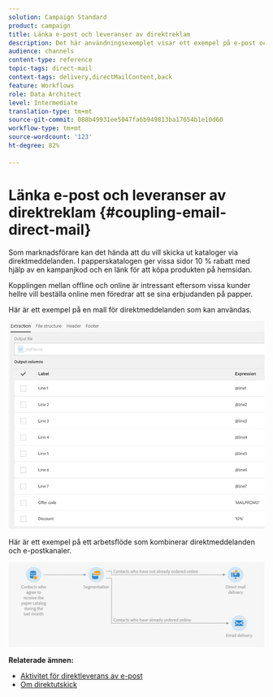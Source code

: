 ```yaml
---
solution: Campaign Standard
product: campaign
title: Länka e-post och leveranser av direktreklam
description: Det här användningsexemplet visar ett exempel på e-post och direktreklam som skickas från ett arbetsflöde.
audience: channels
content-type: reference
topic-tags: direct-mail
context-tags: delivery,directMailContent,back
feature: Workflows
role: Data Architect
level: Intermediate
translation-type: tm+mt
source-git-commit: 088b49931ee5047fa6b949813ba17654b1e10d60
workflow-type: tm+mt
source-wordcount: '123'
ht-degree: 82%

---
```



# Länka e-post och leveranser av direktreklam {#coupling-email-direct-mail}

Som marknadsförare kan det hända att du vill skicka ut kataloger via direktmeddelanden. I papperskatalogen ger vissa sidor 10 % rabatt med hjälp av en kampanjkod och en länk för att köpa produkten på hemsidan.

Kopplingen mellan offline och online är intressant eftersom vissa kunder hellre vill beställa online men föredrar att se sina erbjudanden på papper.

Här är ett exempel på en mall för direktmeddelanden som kan användas.

![](assets/direct_mail_9.png)

Här är ett exempel på ett arbetsflöde som kombinerar direktmeddelanden och e-postkanaler.

![](assets/direct_mail_10.png)

**Relaterade ämnen:**

* [Aktivitet för direktleverans av e-post](../../automating/using/direct-mail-delivery.md)
* [Om direktutskick](../../channels/using/about-direct-mail.md)
